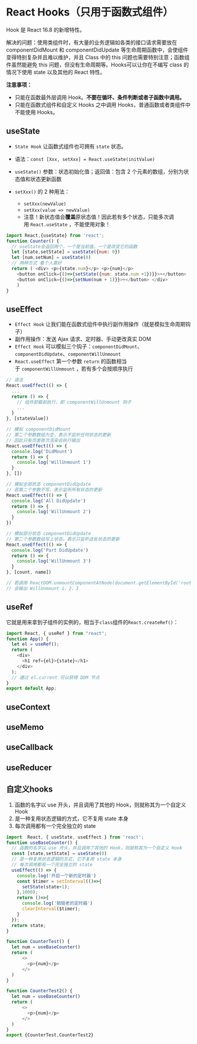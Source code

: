 
# React Hooks（只用于函数式组件）

Hook 是 React 16.8 的新增特性。

解决的问题：使用类组件时，有大量的业务逻辑如各类的接口请求需要放在 componentDidMount 和 componentDidUpdate 等生命周期函数中，会使组件变得特别复杂并且难以维护，并且 Class 中的 this 问题也需要特别注意；函数组件虽然能避免 this 问题，但没有生命周期等。Hooks可以让你在不编写 class 的情况下使用 state 以及其他的 React 特性。

**注意事项：**

* 只能在函数最外层调用 Hook。**不要在循环、条件判断或者子函数中调用。**
* 只能在函数式组件和自定义 Hooks 之中调用 Hooks，普通函数或者类组件中不能使用 Hooks。

## useState

* `State Hook` 让函数式组件也可拥有 `state` 状态。
* 语法：`const [Xxx, setXxx] = React.useState(initValue)`
* `useState()` 参数：状态初始化值；返回值：包含 2 个元素的数组，分别为状态值和状态更新函数
* `setXxx()` 的 2 种用法：

  * `setXxx(newValue)`
  * `setXxx(value => newValue)`
  * 注意！新状态值会**覆盖**原状态值！因此若有多个状态，只能多次调用 `React.useState` ，不能使用对象！

```javascript
import React,{useState} from 'react';
function Counter() {
  // useState会返回两个，一个是当前值。一个是改变它的函数
  let [state,setState] = useState({num: 0})
  let [num,setNum] = useState(0)
  // 两种方式 看个人喜好
  return ( <div> <p>{state.num}</p> <p>{num}</p>
    <button onClick={()=>{setState({num: state.num +1})}}>+</button>
    <button onClick={()=>{setNum(num + 1)}}>+</button> </div>
    )
}
```

## useEffect

* `Effect Hook` 让我们能在函数式组件中执行副作用操作（就是模拟生命周期钩子）
* 副作用操作：发送 Ajax 请求、定时器、手动更改真实 DOM
* `Effect Hook` 可以模拟三个钩子：`componentDidMount`、`componentDidUpdate`、`componentWillUnmount`
* `React.useEffect` 第一个参数 `return` 的函数相当于 `componentWillUnmount` ，若有多个会按顺序执行

```javascript
// 语法
React.useEffect(() => {
  ...
  return () => {
    // 组件卸载前执行，即 componentWillUnmount 钩子
    ...
  }
}, [stateValue])

// 模拟 componentDidMount
// 第二个参数数组为空，表示不监听任何状态的更新
// 因此只有页面首次渲染会执行输出
React.useEffect(() => {
  console.log('DidMount')
  return () => {
    console.log('WillUnmount 1')
  }
}, [])

// 模拟全部状态 componentDidUpdate
// 若第二个参数不写，表示监听所有状态的更新
React.useEffect(() => {
  console.log('All DidUpdate')
  return () => {
    console.log('WillUnmount 2')
  }
})

// 模拟部分状态 componentDidUpdate
// 第二个参数数组写上状态，表示只监听这些状态的更新
React.useEffect(() => {
  console.log('Part DidUpdate')
  return () => {
    console.log('WillUnmount 3')
  }
}, [count, name])

// 若调用 ReactDOM.unmountComponentAtNode(document.getElementById('root'))
// 会输出 WillUnmount 1、2、3

```

## useRef

它就是用来拿到子组件的实例的，相当于`class`组件的`React.createRef()`：

```javascript
import React, { useRef } from "react";
function App() {
  let el = useRef();
  return (
    <div>
      <h1 ref={el}>{state}</h1>
    </div>
  );
  // 通过 el.current 可以获得 DOM 节点
}
export default App;
```

## useContext

## useMemo

## useCallback

## useReducer

## 自定义hooks

1. 函数的名字以 use 开头，并且调用了其他的 Hook，则就称其为一个自定义 Hook
2. 是一种复用状态逻辑的方式，它不复用 state 本身
3. 每次调用都有一个完全独立的 state

```javascript
import  React, { useState, useEffect } from 'react';
function useBaseCounter() {
  // 函数的名字以 use 开头，并且调用了其他的 Hook，则就称其为一个自定义 Hook
  const [state,setState] = useState(0)
  // 是一种复用状态逻辑的方式，它不复用 state 本身
  // 每次调用都有一个完全独立的 state
  useEffect(() => {
    console.log('开启一个新的定时器')
    const $timer = setInterval(()=>{
      setState(state+1);
    },1000);
    return ()=>{
      console.log('销毁老的定时器')
      clearInterval($timer);
    }
  });
  return state;
}

function CounterTest() {
  let num = useBaseCounter()
  return (
      <>
        <p>{num}</p>
      </>
  )
}

function CounterTest2() {
  let num = useBaseCounter()
  return (
      <>
        <p>{num}</p>
      </>
  )
}
export {CounterTest,CounterTest2}

```
